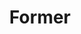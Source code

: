 ---
layout: post
title:  "Former"
tags: "web extension"
thumb: former.jpg
desc: "Reloaded the page right before clicking submit? Former saves your sanity"
style: last
---